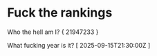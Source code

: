 # Fuck the rankings

Who the hell am I?
{ 21947233 }

What fucking year is it?
[ 2025-09-15T21:30:00Z ]
